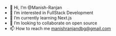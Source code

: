 - 👋 Hi, I’m @Manish-Ranjan
- 👀 I’m interested in FullStack Development 
- 🌱 I’m currently learning Next.js
- 💞️ I’m looking to collaborate on open source
- 📫 How to reach me manishranjandbg@gmail.com

<!---
Manish-Ranjan/Manish-Ranjan is a ✨ special ✨ repository because its `README.md` (this file) appears on your GitHub profile.
You can click the Preview link to take a look at your changes.
--->
